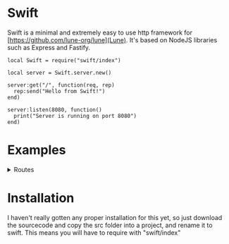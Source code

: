 # Swift

Swift is a minimal and extremely easy to use http framework for [https://github.com/lune-org/lune](Lune).
It's based on NodeJS libraries such as Express and Fastify.

```luau
local Swift = require("swift/index")

local server = Swift.server.new()

server:get("/", function(req, rep)
  rep:send("Hello from Swift!")
end)

server:listen(8080, function()
  print("Server is running on port 8080")
end)
```

# Examples

<details>
  <summary>Routes</summary>

  Routes are a way of splitting different paths into a modular layout.
  
  ###### route.luau
  ```luau
  local Swift = require("swift/index")

  local route = Swift.route.new()

  route:get("/", function(req, rep)
    rep:send("This is my other route! You should totally check out /route/path")
  end)

  route:get("/path", function(req, rep)
    rep:send("This is my other path!")
  end)

  return route
  ```

  ###### index.luau
  ```luau
  local Swift = require("swift/index")
  local route = require("route")

  local server = Swift.server.new()

  server:register("/route", route)

  server:get("/", function(req, rep)
    rep:send("Hey, you shoud totally check out /route")
  end)

  server:listen(8080, function()
    print("Listening on port 8080")
  end)
  ```
</details>

# Installation

I haven't really gotten any proper installation for this yet, so just download the sourcecode and copy the src folder into a project, and rename it to swift.
This means you will have to require with "swift/index"
